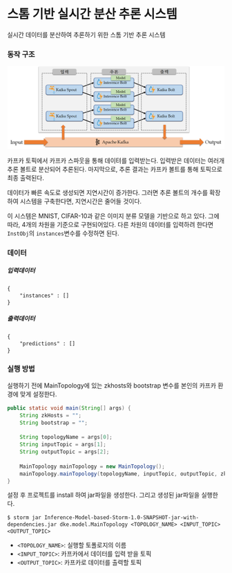 # 스톰 기반 실시간 분산 추론 시스템

실시간 데이터를 분산하여 추론하기 위한 스톰 기반 추론 시스템

### 동작 구조

<p align="center"><img src="image/storm-based-system.png">

카프카 토픽에서 카프카 스파웃을 통해 데이텨를 입력받는다.
입력받은 데이터는 여러개 추론 볼트로 분산되어 추론된다.
마지막으로, 추론 결과는 카프카 볼트를 통해 토픽으로 최종 출력된다.

데이터가 빠른 속도로 생성되면 지연시간이 증가한다.
그러면 추론 볼트의 개수를 확장하여 시스템을 구축한다면, 지연시간은 줄어들 것이다.

이 시스템은 MNIST, CIFAR-10과 같은 이미지 분류 모델을 기반으로 하고 있다.
그에 따라, 4개의 차원을 기준으로 구현되어있다.
다른 차원의 데이터를 입력하려 한다면 `InstObj`의 `instances`변수를 수정하면 된다. 

### 데이터

##### 입력데이터 
```
{
    "instances" : []
}
```

##### 출력데이터 
```$xslt
{
    "predictions" : []
}
```

### 실행 방법   

실행하기 전에 MainTopology에 있는 zkhosts와 bootstrap 변수를 본인의 카프카 환경에 맞게 설정한다.
```java
public static void main(String[] args) {
    String zkHosts = "";
    String bootstrap = "";

    String topologyName = args[0];
    String inputTopic = args[1];
    String outputTopic = args[2];

    MainTopology mainTopology = new MainTopology();
    mainTopology.mainTopology(topologyName, inputTopic, outputTopic, zkHosts, bootstrap);
}
```
설정 후 프로젝트를 install 하여 jar파일을 생성한다. 그리고 생성된 jar파일을 실행한다.
```
$ storm jar Inference-Model-based-Storm-1.0-SNAPSHOT-jar-with-dependencies.jar dke.model.MainTopology <TOPOLOGY_NAME> <INPUT_TOPIC> <OUTPUT_TOPIC>
```
+ `<TOPOLOGY_NAME>`: 실행할 토폴로지의 이름
+ `<INPUT_TOPIC>`: 카프카에서 데이터를 입력 받을 토픽 
+ `<OUTPUT_TOPIC>`: 카프카로 데이터를 출력할 토픽